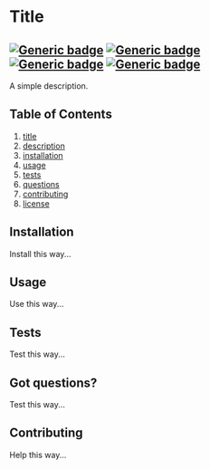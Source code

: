 # Title
[![Generic badge](https://img.shields.io/badge/.js-42%25%0D%0A-8fcc78.svg)](https://shields.io/) [![Generic badge](https://img.shields.io/badge/.json-28%25%0D%0A-923276.svg)](https://shields.io/) [![Generic badge](https://img.shields.io/badge/.md-14%25%0D%0A-4c4593.svg)](https://shields.io/) [![Generic badge](https://img.shields.io/badge/.yml-14%25%0D%0A-b84cc5.svg)](https://shields.io/)
---
A simple description.

## Table of Contents
1. [title](#title)
2. [description](#description)
3. [installation](#installation)
4. [usage](#usage)
5. [tests](#tests)
6. [questions](#questions)
7. [contributing](#contributing)
8. [license](#license)
## Installation
Install this way...

## Usage
Use this way...

## Tests
Test this way...

## Got questions?
Test this way...

## Contributing
Help this way...

